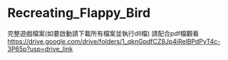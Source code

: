 # Recreating_Flappy_Bird
完整遊戲檔案(如要啟動請下載所有檔案並執行dll檔) 請配合pdf檔觀看
https://drive.google.com/drive/folders/1_qknGpdfCZ8Jp4iRelBPdPyT4c-3P65p?usp=drive_link
